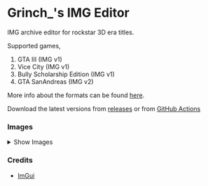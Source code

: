 # Grinch_'s IMG Editor

IMG archive editor for rockstar 3D era titles.

Supported games,
1. GTA III  (IMG v1)
2. Vice City  (IMG v1)
3. Bully Scholarship Edition  (IMG v1)
4. GTA SanAndreas  (IMG v2)

More info about the formats can be found [here](https://gtamods.com/wiki/IMG_archive). 

Download the latest versions from [releases](https://github.com/user-grinch/IMGEditor/releases) or from [GitHub Actions](https://github.com/user-grinch/IMGEditor/actions)

### Images
<details>
  <summary>Show Images</summary>
    ![](./images/light.avif)
    ![](./images/dark.avif)
</details>

### Credits
- [ImGui](https://github.com/ocornut/imgui)
